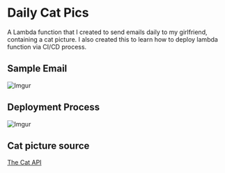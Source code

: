 # Daily Cat Pics

A Lambda function that I created to send emails daily to my girlfriend, containing a cat picture. I also created this to learn how to deploy lambda function via CI/CD process.

## Sample Email

![Imgur](https://i.imgur.com/qj9OtGn.png)

## Deployment Process
![Imgur](https://i.imgur.com/jRx1dA1.png)

## Cat picture source
[The Cat API](https://thecatapi.com/)
